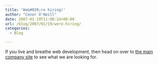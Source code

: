 ```yaml
---
title: 'We&#039;re hiring!'
author: "Conor O'Neill"
date: 2007-01-19T11:08:24+00:00
url: /blog/2007/01/19/were-hiring/
categories:
  - Blog

---
```

If you live and breathe web development, then head on over to [the main company site][1] to see what we are looking for.

 [1]: http://www.argolon.com/2007/01/19/looking-for-an-experienced-web-developer/